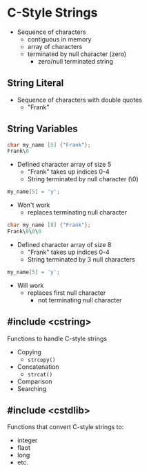 # C-Style Strings

- Sequence of characters
	- contiguous in memory
	- array of characters
	- terminated by null character (zero)
		- zero/null terminated string

## String Literal

- Sequence of characters with double quotes
	- "Frank"

## String Variables

```c
char my_name [5] {"Frank"};
Frank\0
```

- Defined character array of size 5
	- "Frank" takes up indices 0-4
	- String terminated by null character (\0)
```c
my_name[5] = 'y';
```

- Won't work
	- replaces terminating null character

```c
char my_name [8] {"Frank"};
Frank\0\0\0
```

- Defined character array of size 8
	- "Frank" takes up indices 0-4
	- String terminated by 3 null characters

```c
my_name[5] = 'y';
```

- Will work
	- replaces first null character
		- not terminating null character

## \#include \<cstring>
Functions to handle C-style strings

- Copying
	- `strcopy()`
- Concatenation
	- `strcat()`
- Comparison
- Searching

## \#include \<cstdlib>

Functions that convert C-style strings to:
- integer
- flaot
- long
- etc.
